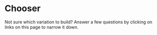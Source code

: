 # Chooser

Not sure which variation to build? 
Answer a few questions by clicking on links on this page to narrow it down.